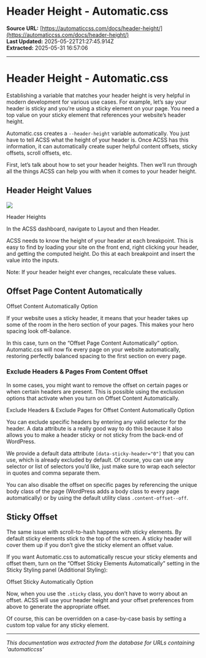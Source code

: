 # Header Height - Automatic.css

**Source URL:** [https://automaticcss.com/docs/header-height/](https://automaticcss.com/docs/header-height/)  
**Last Updated:** 2025-05-22T21:27:45.914Z  
**Extracted:** 2025-05-31 16:57:06

---

# Header Height - Automatic.css

Establishing a variable that matches your header height is very helpful in modern development for various use cases. For example, let’s say your header is sticky and you’re using a sticky element on your page. You need a top value on your sticky element that references your website’s header height.

Automatic.css creates a `--header-height` variable automatically. You just have to tell ACSS what the height of your header is. Once ACSS has this information, it can automatically create super helpful content offsets, sticky offsets, scroll offsets, etc.

First, let’s talk about how to set your header heights. Then we’ll run through all the things ACSS can help you with when it comes to your header height.

## Header Height Values

![](https://automaticcss.com/wp-content/uploads/CleanShot-2024-09-24-at-16.20.02@2x-924x1024.jpg)

Header Heights

In the ACSS dashboard, navigate to Layout and then Header.

ACSS needs to know the height of your header at each breakpoint. This is easy to find by loading your site on the front end, right clicking your header, and getting the computed height. Do this at each breakpoint and insert the value into the inputs.

Note: If your header height ever changes, recalculate these values.

## Offset Page Content Automatically

Offset Content Automatically Option

If your website uses a sticky header, it means that your header takes up some of the room in the hero section of your pages. This makes your hero spacing look off-balance.

In this case, turn on the “Offset Page Content Automatically” option. Automatic.css will now fix every page on your website automatically, restoring perfectly balanced spacing to the first section on every page.

### Exclude Headers & Pages From Content Offset

In some cases, you might want to remove the offset on certain pages or when certain headers are present. This is possible using the exclusion options that activate when you turn on Offset Content Automatically.

Exclude Headers & Exclude Pages for Offset Content Automatically Option

You can exclude specific headers by entering any valid selector for the header. A data attribute is a really good way to do this because it also allows you to make a header sticky or not sticky from the back-end of WordPress.

We provide a default data attribute `[data-sticky-header="0"]` that you can use, which is already excluded by default. Of course, you can use any selector or list of selectors you’d like, just make sure to wrap each selector in quotes and comma separate them.

You can also disable the offset on specific pages by referencing the unique body class of the page (WordPress adds a body class to every page automatically) or by using the default utility class `.content-offset--off`.

## Sticky Offset

The same issue with scroll-to-hash happens with sticky elements. By default sticky elements stick to the top of the screen. A sticky header will cover them up if you don’t give the sticky element an offset value.

If you want Automatic.css to automatically rescue your sticky elements and offset them, turn on the “Offset Sticky Elements Automatically” setting in the Sticky Styling panel (Additional Styling):

Offset Sticky Automatically Option

Now, when you use the `.sticky` class, you don’t have to worry about an offset. ACSS will use your header height and your offset preferences from above to generate the appropriate offset.

Of course, this can be overridden on a case-by-case basis by setting a custom top value for any sticky element.

---

*This documentation was extracted from the database for URLs containing 'automaticcss'*
